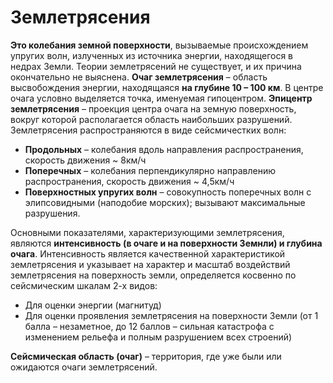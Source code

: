 # Землетрясения

**Это колебания земной поверхности**, вызываемые происхождением упругих волн, излученных из источника энергии, находящегося в недрах Земли. Теории
землетрясений не существует, и их причина окончательно не выяснена.
**Очаг землетрясения** – область высвобождения энергии, находящаяся **на глубине 10 – 100 км**. В центре очага условно выделяется точка, именуемая
гипоцентром.
**Эпицентр землетрясения** – проекция центра очага на земную поверхность, вокруг которой располагается область наибольших разрушений. Землетрясения
распространяются в виде сейсмичестких волн:

- **Продольных** – колебания вдоль направления распространения, скорость движения ~ 8км/ч
- **Поперечных** – колебания перпендикулярно направлению распространения, скорость движения ~ 4,5км/ч
- **Поверхностных упругих волн** – совокупность поперечных волн с элипсовидными (наподобие морских); вызывают максимальные разрушения.

Основными показателями, характеризующими землетрясения, являются **интенсивность (в очаге и на поверхности Земнли) и глубина очага**. Интенсивность
является качественной характеристикой землетрясения и указывает на характер и масштаб воздействий землетрясения на поверхность земли, определяется
косвенно по сейсмическим шкалам 2-х видов:

- Для оценки энергии (магнитуд)
- Для оценки проявления землетрясения на поверхности Земли (от 1 балла – незаметное, до 12 баллов – сильная катастрофа с изменением рельефа и полным
  разрушением всех строений)

**Сейсмическая область (очаг)** – территория, где уже были или ожидаются очаги землетрясений.
